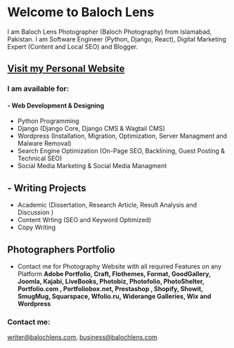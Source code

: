 # Welcome to Baloch Lens
I am Baloch Lens Photographer (Baloch Photography) from Islamabad, Pakistan. I am Software Engineer (Python, Django, React), Digital Marketing Expert (Content and Local SEO) and Blogger.

## [Visit my Personal Website](https://balochlens.com "Visit my Personal Website")

### I am available for:
#### - Web Development & Designing 
- Python Programming 
- Django (Django Core, Django CMS & Wagtail CMS)
- Wordpress (Installation, Migration, Optimization, Server Managment and Malware Removal)
- Search Engine Optimization (On-Page SEO, Backlining, Guest Posting & Technical SEO)
- Social Media Marketing & Social Media Managment
## - Writing Projects
- Academic (Dissertation, Research Article, Result Analysis and Discussion )
- Content Wrting (SEO and Keyword Optimized)
- Copy Writing
## Photographers Portfolio
- Contact me for Photography Website with all required Features on any Platform
**Adobe Portfolio, Craft, Flothemes, Format, GoodGallery, Joomla, Kajabi, LiveBooks, Photobiz, Photofolio, PhotoShelter, Portfolio.com , Portfoliobox.net, Prestashop , Shopify, Showit, SmugMug, Squarspace, Wfolio.ru, Widerange Galleries, Wix and Wordpress**

### Contact me: 
writer@balochlens.com, business@balochlens.com
